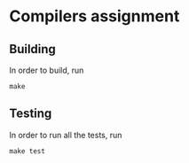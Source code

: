 # Compilers assignment

## Building

In order to build, run

```
make
```

## Testing

In order to run all the tests, run

```
make test
```
